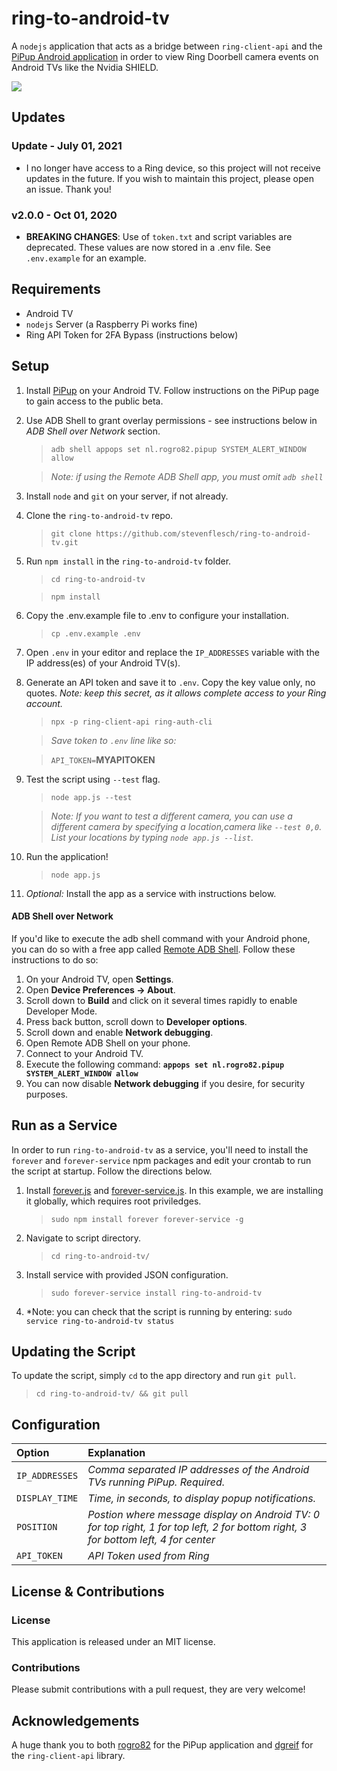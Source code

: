 # ring-to-android-tv

A `nodejs` application that acts as a bridge between `ring-client-api` and the [PiPup Android application](https://github.com/rogro82/pipup) in order to view Ring Doorbell camera events on Android TVs like the Nvidia SHIELD.

![](https://raw.githubusercontent.com/stevenflesch/ring-to-android-tv/master/extras/sample-tv-shot.jpg)

## Updates

 ### Update - July 01, 2021

 - I no longer have access to a Ring device, so this project will not receive updates in the future.  If you wish to maintain this project, please open an issue.  Thank you!

 ### v2.0.0 - Oct 01, 2020

 - **BREAKING CHANGES**: Use of `token.txt` and script variables are deprecated.  These values are now stored in a .env file.  See `.env.example` for an example.

## Requirements

- Android TV
- `nodejs` Server (a Raspberry Pi works fine)
- Ring API Token for 2FA Bypass (instructions below)

## Setup

1. Install [PiPup](https://github.com/rogro82/pipup) on your Android TV.  Follow instructions on the PiPup page to gain access to the public beta.
2. Use ADB Shell to grant overlay permissions - see instructions below in *ADB Shell over Network* section.
	>`adb shell appops set nl.rogro82.pipup SYSTEM_ALERT_WINDOW allow`

	>*Note: if using the Remote ADB Shell app, you must omit `adb shell`*
3. Install `node` and `git` on your server, if not already.
4. Clone the `ring-to-android-tv` repo.
	> `git clone https://github.com/stevenflesch/ring-to-android-tv.git`
5. Run `npm install` in the `ring-to-android-tv` folder.
	> `cd ring-to-android-tv`

	> `npm install`
6. Copy the .env.example file to .env to configure your installation.
	> `cp .env.example .env`
7. Open `.env` in your editor and replace the `IP_ADDRESSES` variable with the IP address(es) of your Android TV(s).
8. Generate an API token and save it to `.env`.  Copy the key value only, no quotes.  *Note: keep this secret, as it allows complete access to your Ring account.*
	> `npx -p ring-client-api ring-auth-cli`

	> *Save token to `.env` line like so:*

	> `API_TOKEN=`**MYAPITOKEN**
9. Test the script using `--test` flag.
	> `node app.js --test`

	>*Note: If you want to test a different camera, you can use a different camera by specifying a location,camera like `--test 0,0`.  List your locations by typing `node app.js --list`.*
10. Run the application!
	> `node app.js`
11. *Optional:* Install the app as a service with instructions below.

#### ADB Shell over Network

If you'd like to execute the adb shell command with your Android phone, you can do so with a free app called [Remote ADB Shell](https://play.google.com/store/apps/details?id=com.cgutman.androidremotedebugger&hl=en_US).  Follow these instructions to do so:

1. On your Android TV, open **Settings**.
2. Open **Device Preferences -> About**.
3. Scroll down to **Build** and click on it several times rapidly to enable Developer Mode.
4. Press back button, scroll down to **Developer options**.
5. Scroll down and enable **Network debugging**.
6. Open Remote ADB Shell on your phone.
7. Connect to your Android TV.
8. Execute the following command: **`appops set nl.rogro82.pipup SYSTEM_ALERT_WINDOW allow`**
9. You can now disable **Network debugging** if you desire, for security purposes.

## Run as a Service

In order to run `ring-to-android-tv` as a service, you'll need to install the `forever` and `forever-service` npm packages and edit your crontab to run the script at startup.  Follow the directions below.

1. Install [forever.js](https://github.com/foreversd/forever) and [forever-service.js](https://github.com/zapty/forever-service).  In this example, we are installing it globally, which requires root priviledges.
	> `sudo npm install forever forever-service -g`
2. Navigate to script directory.
	> `cd ring-to-android-tv/`
3. Install service with provided JSON configuration.
	> `sudo forever-service install ring-to-android-tv`
4. *Note: you can check that the script is running by entering: `sudo service ring-to-android-tv status`

## Updating the Script

To update the script, simply `cd` to the app directory and run `git pull`.
> `cd ring-to-android-tv/ && git pull`

## Configuration

| Option | Explanation |
|:----------|:----------|
| `IP_ADDRESSES` | *Comma separated IP addresses of the Android TVs running PiPup.  Required.* |
| `DISPLAY_TIME` | *Time, in seconds, to display popup notifications.* |
| `POSITION` | *Postion where message display on Android TV: 0 for top right, 1 for top left, 2 for bottom right, 3 for bottom left, 4 for center* |
| `API_TOKEN` | *API Token used from Ring* |

## License & Contributions

### License

This application is released under an MIT license.

### Contributions

Please submit contributions with a pull request, they are very welcome!

## Acknowledgements

A huge thank you to both [rogro82](https://github.com/rogro82) for the PiPup application and [dgreif](https://github.com/dgreif) for the `ring-client-api` library.
